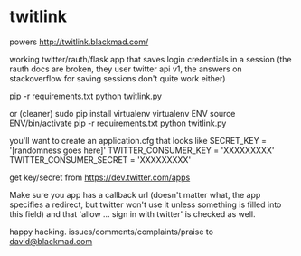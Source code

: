 twitlink
========
powers http://twitlink.blackmad.com/

working twitter/rauth/flask app that saves login credentials in a session
(the rauth docs are broken, they user twitter api v1, the answers on stackoverflow for saving sessions don't quite 
work either)

pip -r requirements.txt
python twitlink.py

or (cleaner)
sudo pip install virtualenv
virtualenv ENV
source ENV/bin/activate
pip -r requirements.txt
python twitlink.py


you'll want to create an application.cfg that looks like
SECRET_KEY = '[randomness goes here]'
TWITTER_CONSUMER_KEY = 'XXXXXXXXX'
TWITTER_CONSUMER_SECRET = 'XXXXXXXXX'

get key/secret from https://dev.twitter.com/apps

Make sure you app has a callback url (doesn't matter what, the app specifies a redirect, but twitter won't 
use it unless something is filled into this field) and that 'allow ... sign in with twitter' is checked as well.

happy hacking. issues/comments/complaints/praise to david@blackmad.com
